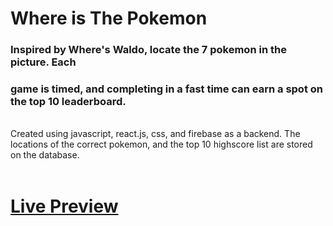 # Where is The Pokemon

### Inspired by Where's Waldo, locate the 7 pokemon in the picture. Each

### game is timed, and completing in a fast time can earn a spot on the top 10 leaderboard.

<br>
Created using javascript, react.js, css, and firebase as a backend.
The locations of the correct pokemon, and the top 10 highscore list are stored on the database.
<br>
<br>

# <a href="https://waldo-46ee8.web.app/">Live Preview</a>
